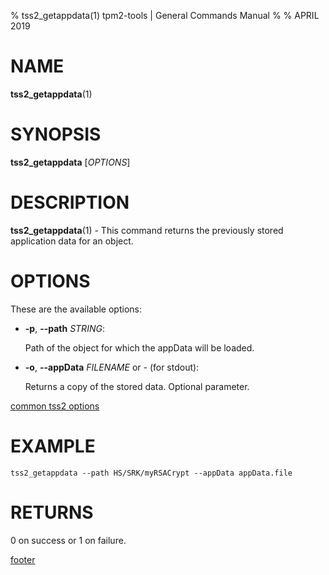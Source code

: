 % tss2_getappdata(1) tpm2-tools | General Commands Manual
%
% APRIL 2019

# NAME

**tss2_getappdata**(1)

# SYNOPSIS

**tss2_getappdata** [*OPTIONS*]

# DESCRIPTION

**tss2_getappdata**(1) - This command returns the previously stored application data for an object.

# OPTIONS

These are the available options:

  * **-p**, **\--path** _STRING_:

    Path of the object for which the appData will be loaded.

  * **-o**, **\--appData** _FILENAME_ or _-_ (for stdout):

    Returns a copy of the stored data. Optional parameter.

[common tss2 options](common/tss2-options.md)

# EXAMPLE
```
tss2_getappdata --path HS/SRK/myRSACrypt --appData appData.file
```

# RETURNS

0 on success or 1 on failure.

[footer](common/footer.md)
